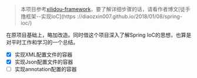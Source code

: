 > 本项目参考[xilidou-framework](https://github.com/diaozxin007/xilidou-framework)，要了解详细步骤的话，请看作者博文[徒手撸框架--实现IoC](https
://diaozxin007.github.io/2018/01/08/spring-ioc/)
>

在原项目基础上，略加改造。同时借这个项目深入了解Spring IoC的思想，也算是对平时工作和学习的一个总结。

- [x] 实现XML配置文件的容器
- [x] 实现Json配置文件的容器
- [ ] 实现annotation配置的容器
